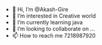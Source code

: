 - 👋 Hi, I’m @Akash-Gire
- 👀 I’m interested in Creative world
- 🌱 I’m currently learning java 
- 💞️ I’m looking to collaborate on ...
- 📫 How to reach me 7218987920

<!---
Akash-Gire/Akash-Gire is a ✨ special ✨ repository because its `README.md` (this file) appears on your GitHub profile.
You can click the Preview link to take a look at your changes.
--->
